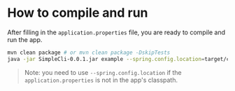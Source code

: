 # How to compile and run

After filling in the `application.properties` file, you are ready to compile and run the app.

```bash
mvn clean package # or mvn clean package -DskipTests
java -jar SimpleCli-0.0.1.jar example --spring.config.location=target/classes/application.properties
```
> Note: you need to use `--spring.config.location` if the `application.properties` is not in the app's classpath.
